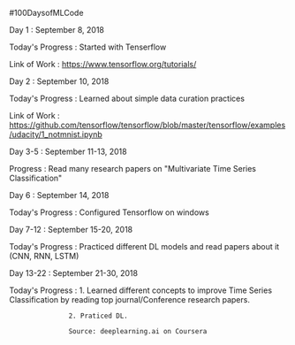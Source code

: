 #100DaysofMLCode

Day 1 : September 8, 2018

Today's Progress : Started with Tenserflow

Link of Work : https://www.tensorflow.org/tutorials/  

Day 2 : September 10, 2018

Today's Progress : Learned about simple data curation practices

Link of Work : https://github.com/tensorflow/tensorflow/blob/master/tensorflow/examples/udacity/1_notmnist.ipynb

Day 3-5 : September 11-13, 2018

Progress : Read many research papers on "Multivariate Time Series Classification"

Day 6 : September 14, 2018

Today's Progress : Configured Tensorflow on windows

Day 7-12 : September 15-20, 2018

Today's Progress : Practiced different DL models and read papers about it (CNN, RNN, LSTM)

Day 13-22 : September 21-30, 2018

Today's Progress : 1. Learned different concepts to improve Time Series Classification by reading top journal/Conference research papers.

                   2. Praticed DL. 
                   
                   Source: deeplearning.ai on Coursera
